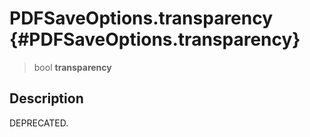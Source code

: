 PDFSaveOptions.transparency {#PDFSaveOptions.transparency}
===========================

> bool **transparency**

Description
-----------

DEPRECATED.

